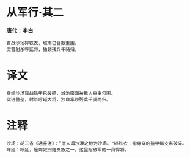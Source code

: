 # 从军行·其二

**唐代：李白**

    百战沙场碎铁衣，城南已合数重围。
    突营射杀呼延将，独领残兵千骑归。

# 译文

    身经沙场百战铁甲已破碎，城池南面被敌人重重包围。
    突进营垒，射杀呼延大将，独自率领残兵千骑而归。

# 注释

    沙场：胡三省《通鉴注》：“唐人谓沙漠之地为沙场。"碎铁衣：指身穿的盔甲都支离破碎。
    呼延：呼延，是匈奴四姓贵族之一，这里指敌军的一员悍将。